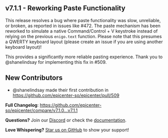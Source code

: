 ## v7.1.1 - Reworking Paste Functionality

This release resolves a bug where paste functionality was slow, unreliable, or broken, as reported in issues like #472. The paste mechanism has been reworked to simulate a native Command/Control + V keystroke instead of relying on the previous `enigo.text` function. Please note that this presumes a QWERTY keyboard layout (please create an issue if you are using another keyboard layout)!

This provides a significantly more reliable pasting experience. Thank you to @shanelindsay for implementing this fix in #509.

## New Contributors
* @shanelindsay made their first contribution in https://github.com/epicenter-so/epicenter/pull/509

**Full Changelog**: https://github.com/epicenter-so/epicenter/compare/v7.1.0...v7.1.1

**Questions?** Join our [Discord](https://go.epicenter.so/discord) or check the [documentation](https://github.com/epicenter-so/epicenter#readme).

**Love Whispering?** [Star us on GitHub](https://github.com/epicenter-so/epicenter) to show your support!